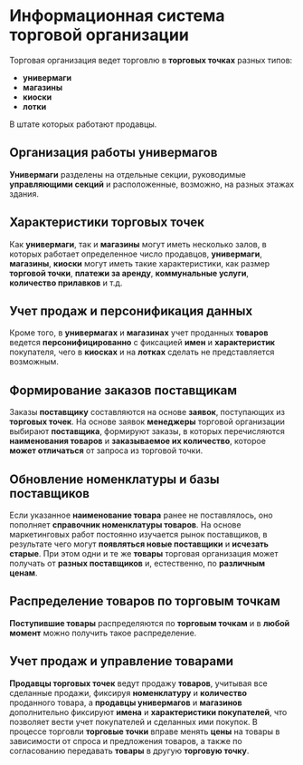 # Информационная система торговой организации

Торговая организация ведет торговлю в **торговых точках** разных типов: 

- **универмаги**
- **магазины** 
- **киоски**
- **лотки**

В штате которых работают продавцы. 

## Организация работы универмагов
**Универмаги** разделены на отдельные секции, руководимые **управляющими секций** и расположенные, 
возможно, на разных этажах здания. 

## Характеристики торговых точек
Как **универмаги**, так и **магазины** могут иметь несколько залов, в которых работает определенное число продавцов,
**универмаги**, **магазины**, **киоски** могут иметь такие характеристики, как размер **торговой точки**, 
**платежи за аренду**, **коммунальные услуги**, **количество прилавков** и т.д. 

## Учет продаж и персонификация данных
Кроме того, в **универмагах** и **магазинах** учет проданных **товаров** ведется **персонифицированно** с фиксацией 
**имен** и **характеристик** покупателя, чего в **киосках** и на **лотках** сделать не представляется возможным.

## Формирование заказов поставщикам
Заказы **поставщику** составляются на основе **заявок**, поступающих из **торговых точек**. 
На основе заявок **менеджеры** торговой организации выбирают **поставщика**, формируют заказы, 
в которых перечисляются **наименования товаров** и **заказываемое их количество**, 
которое **может отличаться** от запроса из торговой точки. 

## Обновление номенклатуры и базы поставщиков
Если указанное **наименование товара** ранее не поставлялось, оно пополняет **справочник номенклатуры товаров**. 
На основе маркетинговых работ постоянно изучается рынок поставщиков, в результате чего могут **появляться новые поставщики** 
и **исчезать старые**. При этом одни и те же **товары** торговая организация может получать от **разных поставщиков** и, естественно, 
по **различным ценам**.

## Распределение товаров по торговым точкам
**Поступившие товары** распределяются по **торговым точкам** и в **любой момент** можно получить такое распределение.

## Учет продаж и управление товарами
**Продавцы торговых точек** ведут продажу **товаров**, учитывая все сделанные продажи, фиксируя **номенклатуру** и
**количество** проданного товара, а **продавцы универмагов** и **магазинов** дополнительно фиксируют **имена** и **характеристики 
покупателей**, что позволяет вести учет покупателей и сделанных ими покупок. В процессе торговли **торговые точки** вправе 
менять **цены** на товары в зависимости от спроса и предложения товаров, а также по согласованию передавать **товары** в другую
**торговую точку**.
